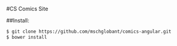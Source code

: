 #CS Comics Site

##Install:
```bash
$ git clone https://github.com/mschglobant/comics-angular.git
$ bower install
```
